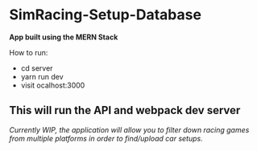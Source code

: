 # SimRacing-Setup-Database

**App built using the MERN Stack**

How to run:
  - cd server
  - yarn run dev
  - visit ocalhost:3000

This will run the API and webpack dev server
-------------------------------------------------------------

*Currently WIP, the application will allow you to filter down
racing games from multiple platforms in order to find/upload 
car setups.*
